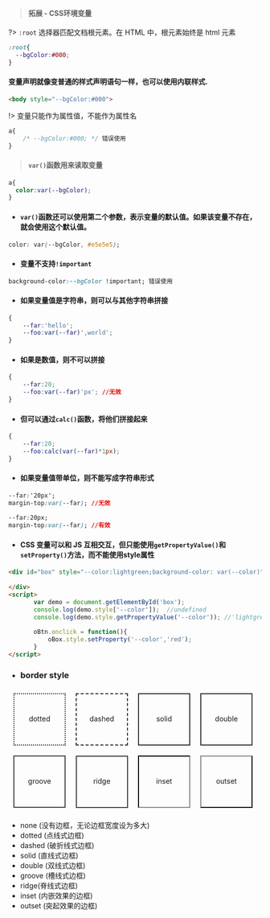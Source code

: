 > #### 拓展 - CSS环境变量

?> `:root` 选择器匹配文档根元素。在 HTML 中，根元素始终是 html 元素

```css
:root{
  --bgColor:#000;
}
```

#### 变量声明就像变普通的样式声明语句一样，也可以使用内联样式.

```html
<body style="--bgColor:#000">
```

!> 变量只能作为属性值，不能作为属性名


```css
a{
    /* --bgColor:#000; */ 错误使用
}
```

> #### `var()`函数用来读取变量

```css
a{
  color:var(--bgColor);
}
```

- #### `var()`函数还可以使用第二个参数，表示变量的默认值。如果该变量不存在，就会使用这个默认值。

```css
color: var(--bgColor, #e5e5e5);
```

- #### 变量不支持`!important`

```css
background-color:--bgColor !important; 错误使用
```

- #### 如果变量值是字符串，则可以与其他字符串拼接

```css
{
    --far:'hello';
    --foo:var(--far)',world';
}
```

- #### 如果是数值，则不可以拼接

```css
{
    --far:20;
    --foo:var(--far)'px'; //无效
}
```

- #### 但可以通过`calc()`函数，将他们拼接起来

```css
{
    --far:20;
    --foo:calc(var(--far)*1px);
}
```

- #### 如果变量值带单位，则不能写成字符串形式

```css
--far:'20px';
margin-top:var(--far); //无效
 
--far:20px;
margin-top:var(--far); //有效
```

- #### CSS 变量可以和 JS 互相交互，但只能使用`getPropertyValue()`和`setProperty()`方法，而不能使用style属性

```html
<div id="box" style="--color:lightgreen;background-color: var(--color)">
    
</div>    
<script>　　
       var demo = document.getElementById('box');
       console.log(demo.style['--color']);  //undefined
       console.log(demo.style.getPropertyValue('--color')); //'lightgreen'
 
       oBtn.onclick = function(){
           oBox.style.setProperty('--color','red');
       }
</script>
```

- ### border style

<div class="border">
    <div class="dotted">dotted</div>
    <div class="dashed">dashed</div>
    <div class="solid">solid</div>
    <div class="double">double</div>
    <div class="groove">groove</div>
    <div class="ridge">ridge</div>
    <div class="inset">inset</div>
    <div class="outset">outset</div>
</div>

- none (没有边框，无论边框宽度设为多大) 
- dotted (点线式边框) 
- dashed (破折线式边框) 
- solid (直线式边框) 
- double (双线式边框) 
- groove (槽线式边框) 
- ridge(脊线式边框) 
- inset (内嵌效果的边框) 
- outset (突起效果的边框)

<style>
.border{
    display:flex;
    flex-wrap: wrap;
}
.border>div{
    width:100px;
    height:100px;
    line-height:98px;
    text-align:center;
    margin:10px;
}

.dotted{
    border:2px dotted #333
}
.dashed{
    border:2px dashed #333
}
.solid{
    border:2px solid #333
}
.double{
    border:2px double #333
}
.groove{
    border:2px groove #333
}
.ridge{
    border:2px ridge #333
}
.inset{
    border:2px inset #333
}
.outset{
    border:2px outset #333
}
</style>